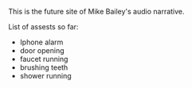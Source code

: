This is the future site of Mike Bailey's audio narrative.

List of assests so far:
- Iphone alarm
- door opening
- faucet running
- brushing teeth
- shower running
